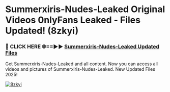 # Summerxiris-Nudes-Leaked Original Videos 0nlyFans Leaked - Files Updated! (8zkyi)

<h3>🔴 CLICK HERE 🌐==►► <a href="https://tinyurl.com/4mcuefdz" rel="nofollow">Summerxiris-Nudes-Leaked Updated Files</a></h3>

Get Summerxiris-Nudes-Leaked and all content. Now you can access all videos and pictures of Summerxiris-Nudes-Leaked. New Updated Files 2025!

[![8zkyi](https://i.imgur.com/StAQSOY.gif)](https://tinyurl.com/4mcuefdz)
